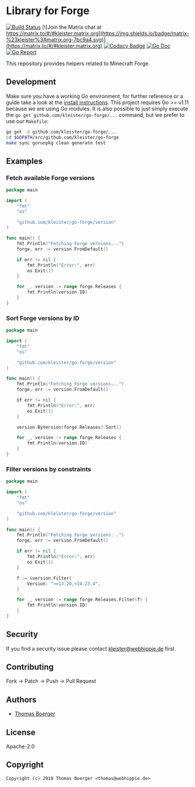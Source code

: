 # Library for Forge

[![Build Status](https://cloud.drone.io/api/badges/kleister/go-forge/status.svg)](https://cloud.drone.io/kleister/go-forge)
[![Join the Matrix chat at https://matrix.to/#/#kleister:matrix.org](https://img.shields.io/badge/matrix-%23kleister%3Amatrix.org-7bc9a4.svg)](https://matrix.to/#/#kleister:matrix.org)
[![Codacy Badge](https://api.codacy.com/project/badge/Grade/e96f91f1bce14e049a3d3db93baa4683)](https://www.codacy.com/app/kleister/go-forge?utm_source=github.com&amp;utm_medium=referral&amp;utm_content=kleister/go-forge&amp;utm_campaign=Badge_Grade)
[![Go Doc](https://godoc.org/github.com/kleister/go-forge?status.svg)](http://godoc.org/github.com/kleister/go-forge)
[![Go Report](http://goreportcard.com/badge/github.com/kleister/go-forge)](http://goreportcard.com/report/github.com/kleister/go-forge)

This repository provides helpers related to Minecraft Forge.


## Development

Make sure you have a working Go environment, for further reference or a guide take a look at the [install instructions](http://golang.org/doc/install.html). This project requires Go >= v1.11 because we are using Go modules. It is also possible to just simply execute the `go get github.com/kleister/go-forge/...` command, but we prefer to use our `Makefile`:

```bash
go get -d github.com/kleister/go-forge/...
cd $GOPATH/src/github.com/kleister/go-forge
make sync gorunpkg clean generate test
```


## Examples

### Fetch available Forge versions

[embedmd]:# (examples/versions/main.go go)
```go
package main

import (
	"fmt"
	"os"

	"github.com/kleister/go-forge/version"
)

func main() {
	fmt.Println("Fetching Forge versions...")
	forge, err := version.FromDefault()

	if err != nil {
		fmt.Println("Error:", err)
		os.Exit(1)
	}

	for _, version := range forge.Releases {
		fmt.Println(version.ID)
	}
}
```

### Sort Forge versions by ID

[embedmd]:# (examples/sorted/main.go go)
```go
package main

import (
	"fmt"
	"os"

	"github.com/kleister/go-forge/version"
)

func main() {
	fmt.Println("Fetching Forge versions...")
	forge, err := version.FromDefault()

	if err != nil {
		fmt.Println("Error:", err)
		os.Exit(1)
	}

	version.ByVersion(forge.Releases).Sort()

	for _, version := range forge.Releases {
		fmt.Println(version.ID)
	}
}
```

### Filter versions by constraints

[embedmd]:# (examples/filter/main.go go)
```go
package main

import (
	"fmt"
	"os"

	"github.com/kleister/go-forge/version"
)

func main() {
	fmt.Println("Fetching Forge versions...")
	forge, err := version.FromDefault()

	if err != nil {
		fmt.Println("Error:", err)
		os.Exit(1)
	}

	f := &version.Filter{
		Version: ">=13.20,<14.23.4",
	}

	for _, version := range forge.Releases.Filter(f) {
		fmt.Println(version.ID)
	}
}
```


## Security

If you find a security issue please contact kleister@webhippie.de first.


## Contributing

Fork -> Patch -> Push -> Pull Request


## Authors

* [Thomas Boerger](https://github.com/tboerger)


## License

Apache-2.0


## Copyright

```
Copyright (c) 2018 Thomas Boerger <thomas@webhippie.de>
```

